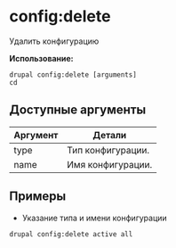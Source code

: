 # config:delete
Удалить конфигурацию

**Использование:**
```
drupal config:delete [arguments]
cd
```

## Доступные аргументы
Аргумент | Детали
---------|-------------
type | Тип конфигурации.
name | Имя конфигурации.

## Примеры
* Указание типа и имени конфигурации
```
drupal config:delete active all
```
